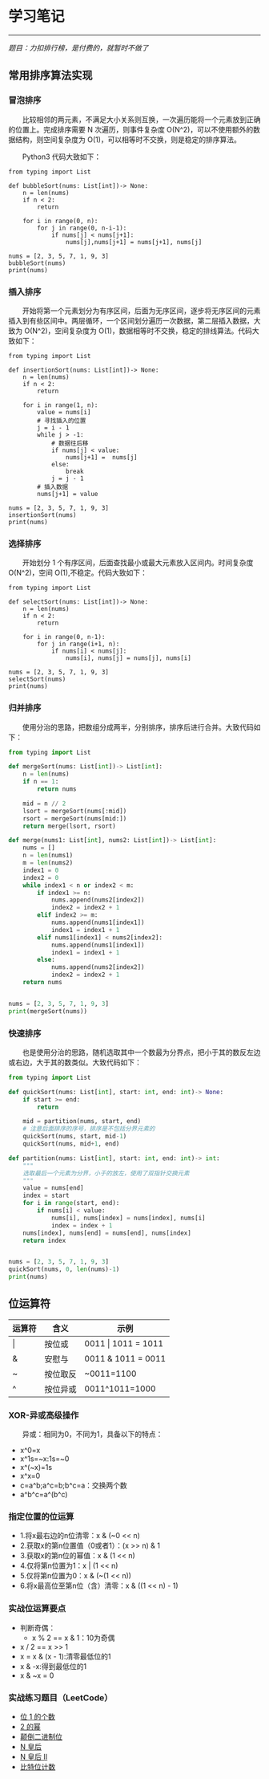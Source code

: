 # 学习笔记

---

*题目：力扣排行榜，是付费的，就暂时不做了*

## 常用排序算法实现

### 冒泡排序

&ensp;&ensp;&ensp;&ensp;比较相邻的两元素，不满足大小关系则互换，一次遍历能将一个元素放到正确的位置上。完成排序需要 N 次遍历，则事件复杂度 O(N^2)，可以不使用额外的数据结构，则空间复杂度为 O(1)，可以相等时不交换，则是稳定的排序算法。

&ensp;&ensp;&ensp;&ensp;Python3 代码大致如下：

```python3
from typing import List

def bubbleSort(nums: List[int])-> None:
    n = len(nums)
    if n < 2:
        return

    for i in range(0, n):
        for j in range(0, n-i-1):
            if nums[j] < nums[j+1]:
                nums[j],nums[j+1] = nums[j+1], nums[j]

nums = [2, 3, 5, 7, 1, 9, 3]
bubbleSort(nums)
print(nums)
```

### 插入排序

&ensp;&ensp;&ensp;&ensp;开始将第一个元素划分为有序区间，后面为无序区间，逐步将无序区间的元素插入到有些区间中。两层循环，一个区间划分遍历一次数据，第二层插入数据，大致为 O(N^2)，空间复杂度为 O(1)，数据相等时不交换，稳定的排线算法。代码大致如下：

```python3
from typing import List

def insertionSort(nums: List[int])-> None:
    n = len(nums)
    if n < 2:
        return

    for i in range(1, n):
        value = nums[i]
        # 寻找插入的位置
        j = i - 1
        while j > -1:
            # 数据往后移
            if nums[j] < value:
                nums[j+1] =  nums[j]
            else:
                break
            j = j - 1
        # 插入数据
        nums[j+1] = value

nums = [2, 3, 5, 7, 1, 9, 3]
insertionSort(nums)
print(nums)
```

### 选择排序

&ensp;&ensp;&ensp;&ensp;开始划分 1 个有序区间，后面查找最小或最大元素放入区间内。时间复杂度 O(N^2)，空间 O(1),不稳定。代码大致如下：

```python3
from typing import List

def selectSort(nums: List[int])-> None:
    n = len(nums)
    if n < 2:
        return

    for i in range(0, n-1):
        for j in range(i+1, n):
            if nums[i] < nums[j]:
                nums[i], nums[j] = nums[j], nums[i]

nums = [2, 3, 5, 7, 1, 9, 3]
selectSort(nums)
print(nums)
```

### 归并排序

&ensp;&ensp;&ensp;&ensp;使用分治的思路，把数组分成两半，分别排序，排序后进行合并。大致代码如下：

```python
from typing import List

def mergeSort(nums: List[int])-> List[int]:
    n = len(nums)
    if n == 1:
        return nums

    mid = n // 2
    lsort = mergeSort(nums[:mid])
    rsort = mergeSort(nums[mid:])
    return merge(lsort, rsort)

def merge(nums1: List[int], nums2: List[int])-> List[int]:
    nums = []
    n = len(nums1)
    m = len(nums2)
    index1 = 0
    index2 = 0
    while index1 < n or index2 < m:
        if index1 >= n:
            nums.append(nums2[index2])
            index2 = index2 + 1
        elif index2 >= m:
            nums.append(nums1[index1])
            index1 = index1 + 1
        elif nums1[index1] < nums2[index2]:
            nums.append(nums1[index1])
            index1 = index1 + 1
        else:
            nums.append(nums2[index2])
            index2 = index2 + 1
    return nums


nums = [2, 3, 5, 7, 1, 9, 3]
print(mergeSort(nums))
```

### 快速排序

&ensp;&ensp;&ensp;&ensp;也是使用分治的思路，随机选取其中一个数最为分界点，把小于其的数反左边或右边，大于其的数类似。大致代码如下：

```python
from typing import List

def quickSort(nums: List[int], start: int, end: int)-> None:
    if start >= end:
        return

    mid = partition(nums, start, end)
    # 注意后面排序的序号，排序是不包括分界元素的
    quickSort(nums, start, mid-1)
    quickSort(nums, mid+1, end)

def partition(nums: List[int], start: int, end: int)-> int:
    """
    选取最后一个元素为分界，小于的放左，使用了双指针交换元素
    """
    value = nums[end]
    index = start
    for i in range(start, end):
        if nums[i] < value:
            nums[i], nums[index] = nums[index], nums[i]
            index = index + 1
    nums[index], nums[end] = nums[end], nums[index]
    return index


nums = [2, 3, 5, 7, 1, 9, 3]
quickSort(nums, 0, len(nums)-1)
print(nums)
```

## 位运算符

| 运算符 | 含义     | 示例                    |
| ------ | -------- | ----------------------- |
| &#124; | 按位或   | 0011 &#124; 1011 = 1011 |
| &      | 安慰与   | 0011 & 1011 = 0011      |
| ~      | 按位取反 | ~0011=1100              |
| ^      | 按位异或 | 0011^1011=1000          |

### XOR-异或高级操作
&ensp;&ensp;&ensp;&ensp;异或：相同为0，不同为1，具备以下的特点：

- x^0=x
- x^1s=~x:1s=~0
- x^(~x)=1s
- x^x=0
- c=a^b;a^c=b;b^c=a：交换两个数
- a^b^c=a^(b^c)

### 指定位置的位运算

- 1.将x最右边的n位清零：x & (~0 << n)
- 2.获取x的第n位置值（0或者1）：(x >> n) & 1
- 3.获取x的第n位的幂值：x & (1 << n)
- 4.仅将第n位置为1：x | (1 << n)
- 5.仅将第n位置为0：x & (~(1 << n))
- 6.将x最高位至第n位（含）清零：x & ((1 << n) - 1)

### 实战位运算要点

- 判断奇偶：
  - x % 2 == x & 1：10为奇偶
- x / 2 == x >> 1
- x = x & (x - 1):清零最低位的1
- x & -x:得到最低位的1
- x & ~x = 0

### 实战练习题目（LeetCode）

- [位 1 的个数](https://leetcode-cn.com/problems/number-of-1-bits/)
- [2 的幂](https://leetcode-cn.com/problems/power-of-two/)
- [颠倒二进制位](https://leetcode-cn.com/problems/reverse-bits/)
- [N 皇后](https://leetcode-cn.com/problems/n-queens/description/)
- [N 皇后 II ](https://leetcode-cn.com/problems/n-queens-ii/description/)
- [比特位计数](https://leetcode-cn.com/problems/counting-bits/description/)